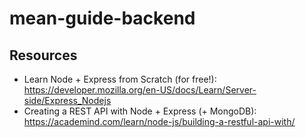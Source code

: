 # mean-guide-backend

## Resources

* Learn Node + Express from Scratch (for free!): https://developer.mozilla.org/en-US/docs/Learn/Server-side/Express_Nodejs
* Creating a REST API with Node + Express (+ MongoDB): https://academind.com/learn/node-js/building-a-restful-api-with/
